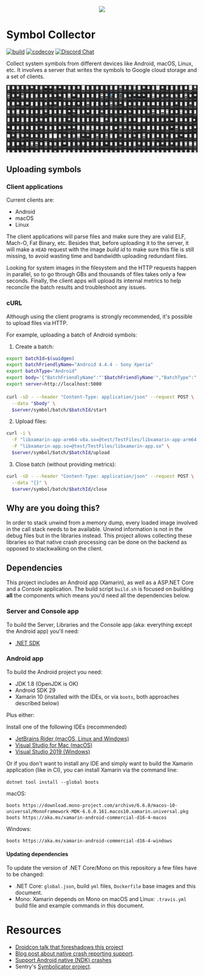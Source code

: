 <p align="center">
  <a href="https://sentry.io" target="_blank" align="center">
    <img src="https://sentry-brand.storage.googleapis.com/sentry-logo-black.png" width="280">
  </a>
  <br />
</p>

# Symbol Collector
[![build](https://github.com/getsentry/symbol-collector/workflows/build/badge.svg?branch=main)](https://github.com/getsentry/symbol-collector/actions?query=branch%3Amain)
[![codecov](https://codecov.io/gh/getsentry/symbol-collector/branch/main/graph/badge.svg)](https://codecov.io/gh/getsentry/symbol-collector)
[![Discord Chat](https://img.shields.io/discord/621778831602221064.svg)](https://discord.gg/Ww9hbqr)

Collect system symbols from different devices like Android, macOS, Linux, etc.
It involves a server that writes the symbols to Google cloud storage and a set of clients.

![Symbol Collector on a device farm](.github/SymbolCollector.png?raw=true "Devices")

## Uploading symbols

### Client applications

Current clients are:

* Android
* macOS
* Linux

The client applications will parse files and make sure they are valid ELF, Mach-O, Fat Binary, etc.
Besides that, before uploading it to the server, it will make a `HEAD` request with the image _build id_ to make sure
this file is still missing, to avoid wasting time and bandwidth uploading redundant files.

Looking for system images in the filesystem and the HTTP requests happen in parallel, so to go through GBs and thousands of files takes only a few seconds.
Finally, the client apps will upload its internal metrics to help reconcile the batch results and troubleshoot any issues.


### cURL
Although using the client programs is strongly recommended, it's possible to upload files via HTTP.

For example, uploading a batch of Android symbols:

1. Create a batch:

```sh
export batchId=$(uuidgen)
export batchFriendlyName="Android 4.4.4 - Sony Xperia"
export batchType="Android"
export body='{"BatchFriendlyName":"'$batchFriendlyName'","BatchType":"'$batchType'"}'
export server=http://localhost:5000

curl -sD - --header "Content-Type: application/json" --request POST \
  --data "$body" \
  $server/symbol/batch/$batchId/start
```
2. Upload files:

```sh
curl -i \
  -F "libxamarin-app-arm64-v8a.so=@test/TestFiles/libxamarin-app-arm64-v8a.so" \
  -F "libxamarin-app.so=@test/TestFiles/libxamarin-app.so" \
  $server/symbol/batch/$batchId/upload
```
3. Close batch (without providing metrics): 

```sh
curl -sD - --header "Content-Type: application/json" --request POST \
  --data "{}" \
  $server/symbol/batch/$batchId/close
```

## Why are you doing this?

In order to stack unwind from a memory dump, every loaded image involved in the call stack needs to be available.
Unwind information is not in the debug files but in the libraries instead.
This project allows collecting these libraries so that native crash processing can be done on the backend as opposed to stackwalking on the client.

## Dependencies

This project includes an Android app (Xamarin), as well as a ASP.NET Core and a Console application.
The build script `build.sh` is focused on building **all** the components which means you'd need all the dependencies below.

### Server and Console app
To build the Server, Libraries and the Console app (aka: everything except the Android app) you'll need:
* [.NET SDK](https://dot.net)

### Android app
To build the Android project you need:
* JDK 1.8 (OpenJDK is OK)
* Android SDK 29
* Xamarin 10 (installed with the IDEs, or via `boots`, both approaches described below)

Plus either:

Install one of the following IDEs (recommended)
* [JetBrains Rider (macOS, Linux and Windows)](https://www.jetbrains.com/rider/)
* [Visual Studio for Mac (macOS)](https://docs.microsoft.com/en-us/xamarin/get-started/installation)
* [Visual Studio 2019 (Windows)](https://docs.microsoft.com/en-us/xamarin/get-started/installation)

Or if you don't want to install any IDE and simply want to build the Xamarin application (like in CI), you can install Xamarin via the command line:

`dotnet tool install --global boots`

macOS:

```
boots https://download.mono-project.com/archive/6.6.0/macos-10-universal/MonoFramework-MDK-6.6.0.161.macos10.xamarin.universal.pkg
boots https://aka.ms/xamarin-android-commercial-d16-4-macos
```

Windows:

```
boots https://aka.ms/xamarin-android-commercial-d16-4-windows
```

#### Updating dependencies

To update the version of .NET Core/Mono on this repository a few files have to be changed:

- .NET Core: `global.json`, build `yml` files, `Dockerfile` base images and this document.
- Mono: Xamarin depends on Mono on macOS and Linux: `.travis.yml` build file and example commands in this document.

# Resources

* [Droidcon talk that foreshadows this project](https://player.vimeo.com/video/380844400)
* [Blog post about native crash reporting support](https://blog.sentry.io/2019/09/26/fixing-native-apps-with-sentry).
* [Support Android native (NDK) crashes](https://blog.sentry.io/2019/11/25/adding-native-support-to-our-android-sdk/)
* Sentry's [Symbolicator project](https://github.com/getsentry/symbolicator).
